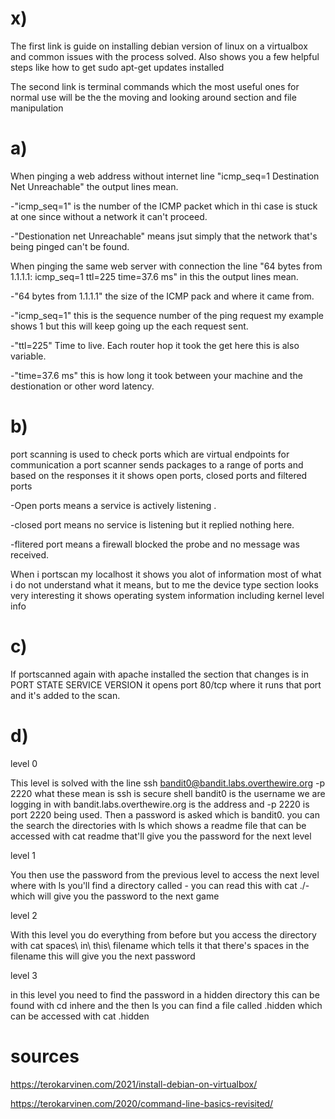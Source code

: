 # x)
The first link is guide on installing debian version of linux on a virtualbox and common issues with the process solved. Also shows you a few helpful steps like how to get sudo apt-get updates installed

The second link is terminal commands which the most useful ones for normal use will be the the moving and looking around section and file manipulation
# a)
When pinging a web address without internet line "icmp_seq=1 Destination Net Unreachable" the output lines mean.

-"icmp_seq=1" is the number of the ICMP packet which in thi case is stuck at one since without a network it can't proceed.

-"Destionation net Unreachable" means jsut simply that the network that's being pinged can't be found.

When pinging the same web server with connection the line "64 bytes from 1.1.1.1: icmp_seq=1 ttl=225 time=37.6 ms" in this the output lines mean.

-"64 bytes from 1.1.1.1" the size of the ICMP pack and where it came from.

-"icmp_seq=1" this is the sequence number of the ping request my example shows 1 but this will keep going up the each request sent.

-"ttl=225" Time to live. Each router hop it took the get here this is also variable.

-"time=37.6 ms" this is how long it took between your machine and the destionation or other word latency.

# b)
port scanning is used to check ports which are virtual endpoints for communication a port scanner sends packages to a range of ports and based on the responses it it shows open ports, closed ports and filtered ports

-Open ports means a service is actively listening .

-closed port means no service is listening but it replied nothing here.

-flitered port means a firewall blocked the probe and no message was received.

When i portscan my localhost it shows you alot of information most of what i do not understand what it means, but to me the device
type section looks very interesting it shows operating system information including kernel level info
# c)
If portscanned again with apache installed the section that changes is in PORT STATE SERVICE VERSION 
it opens port 80/tcp where it runs that port and it's added to the scan.
# d)

level 0

This level is solved with the line ssh bandit0@bandit.labs.overthewire.org -p 2220 what these mean is ssh is secure shell bandit0 is the username we are logging in with bandit.labs.overthewire.org is the address and -p 2220 is port 2220 being used. Then a password is asked which is bandit0. you can the search the directories with ls which shows a readme file that can be accessed with cat readme that'll give you the password for the next level

level 1

You then use the password from the previous level to access the next level where with ls you'll find a directory called - you can read this with cat ./- which will give you the password to the next game

level 2

With this level you do everything from before but you access the directory with cat spaces\ in\ this\ filename which tells it that there's spaces in the filename this will give you the next password

level 3

in this level you need to find the password in a hidden directory this can be found with cd inhere and the then ls you can find a file called .hidden which can be accessed with cat .hidden

# sources 
https://terokarvinen.com/2021/install-debian-on-virtualbox/

https://terokarvinen.com/2020/command-line-basics-revisited/
